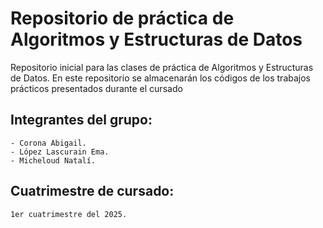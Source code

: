 # Repositorio de práctica de Algoritmos y Estructuras de Datos

Repositorio inicial para las clases de práctica de Algoritmos y Estructuras de Datos. En este repositorio se almacenarán los códigos de los trabajos prácticos presentados durante el cursado

## Integrantes del grupo:
    - Corona Abigail.
    - López Lascurain Ema.
    - Micheloud Natalí.

## Cuatrimestre de cursado:
    1er cuatrimestre del 2025.
